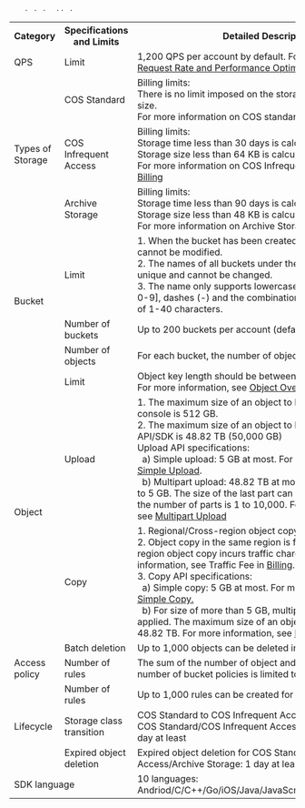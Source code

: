<table>
    <tr>
        <th>Category</th> 
        <th>Specifications and Limits</th> 
    			<th>Detailed Description</th> 
   </tr>
    <tr>
        <td>QPS</td>
    			<td>Limit</td>
    			<td>1,200 QPS per account by default. For higher QPS, see <a href="/document/product/436/13653">Request Rate and Performance Optimization</a>. </td>
    </tr>
    	 <tr>
        <td rowspan="3">Types of Storage</td>
    			<td>COS Standard</td>
    			<td>Billing limits:<br>There is no limit imposed on the storage time and storage size.<br>For more information on COS standard billing, see <a href="https://cloud.tencent.com/document/product/436/6239">Billing</a></td>.
    </tr>
    	 <tr>
        <td>COS Infrequent Access</td>
    			<td>Billing limits:<br>Storage time less than 30 days is calculated as 30 days.<br>Storage size less than 64 KB is calculated as 64 KB.<br>For more information on COS Infrequent Access billing, see <a href="https://cloud.tencent.com/document/product/436/6239">Billing</a></td>.
    </tr>
    	 <tr>
        <td>Archive Storage</td>
    			<td>Billing limits:<br>Storage time less than 90 days is calculated as 90 days.<br>Storage size less than 48 KB is calculated as 48 KB.<br>For more information on Archive Storage billing, see <a href="https://cloud.tencent.com/document/product/436/6239">Billing</a></td>.				
    </tr>
     <tr>
        <td rowspan="3">Bucket</td>
    			<td>Limit</td>
    			<td>1. When the bucket has been created, the name and region cannot be modified.<br>2. The names of all buckets under the same user account are unique and cannot be changed.<br>3. The name only supports lowercase letters, numbers [a-z, 0-9], dashes (-) and the combination of them with a length of 1-40 characters.</td>
     </tr>
    	 <tr>
    			<td>Number of buckets</td>
    			<td>Up to 200 buckets per account (default)</td>
    		</tr>
    			<td>Number of objects</td>
    			<td>For each bucket, the number of objects is not limited.</td>
    		<tr>
    			<td rowspan="4">Object</td>
    			<td>Limit</td>
					<td >Object key length should be between 1 byte and 850 bytes. For more information, see <a href="https://cloud.tencent.com/document/product/436/13324">Object Overview</a></td>.
    		</tr>
    			<tr>
    			<td>Upload</td>
    			<td>1. The maximum size of an object to be uploaded from the console is 512 GB.<br>2. The maximum size of an object to be uploaded via API/SDK is 48.82 TB (50,000 GB)<br>Upload API specifications:<br>&nbsp;&nbsp;a) Simple upload: 5 GB at most. For more information, see <a href="https://cloud.tencent.com/document/product/436/14113">Simple Upload</a>.<br>&nbsp;&nbsp;b) Multipart upload: 48.82 TB at most. The part size is 1 MB to 5 GB. The size of the last part can be less than 1 MB, and the number of parts is 1 to 10,000. For more information, see <a href="https://cloud.tencent.com/document/product/436/14112">Multipart Upload</a></td>.
    		</tr>
    		<tr>
    			<td >Copy</td>
    			<td >1. Regional/Cross-region object copy is supported.<br>2. Object copy in the same region is free of charge. Cross-region object copy incurs traffic charges. For more information, see Traffic Fee in <a href="https://cloud.tencent.com/document/product/436/6239">Billing</a>.<br>3. Copy API specifications:<br>&nbsp;&nbsp;a) Simple copy: 5 GB at most. For more information, see <a href="https://cloud.tencent.com/document/product/436/14117">Simple Copy.</a><br>&nbsp;&nbsp;b) For size of more than 5 GB, multipart copy must be applied. The maximum size of an object to be copied is 48.82 TB. For more information, see <a href="https://cloud.tencent.com/document/product/436/14118">Multipart Copy</a></td>.
    		</tr>
    		<tr>
    			<td>Batch deletion</td>
    			<td>Up to 1,000 objects can be deleted in batch via API/SDK.</td>
    		</tr>
    		 <tr>
    			<td >Access policy</td>
    			<td >Number of rules</td>
    			<td >The sum of the number of object and bucket ACLs and the number of bucket policies is limited to 1,000 per account.</td>
    		</tr>
    		<tr>
    			<td rowspan="3">Lifecycle</td>
    			<td>Number of rules</td>
    			<td >Up to 1,000 rules can be created for a bucket.</td>
    		</tr>
    		<tr>
    			<td >Storage class transition</td>
    			<td >COS Standard to COS Infrequent Access: 1 day at least<br>COS Standard/COS Infrequent Access to Archive Storage: 1 day at least</td>
    		</tr>
    		 <tr>
    			<td >Expired object deletion</td>
    			<td >Expired object deletion for COS Standard/COS Infrequent Access/Archive Storage: 1 day at least</td>
    		</tr>         
    		<tr>
    			<td colspan="2">SDK language</td>
    			<td >10 languages: <br>Andriod/C/C++/Go/iOS/Java/JavaScript/Node.js/PHP/Python</td>
    </tr>
</table>

